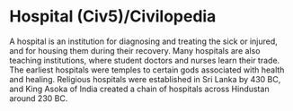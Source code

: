 # Hospital (Civ5)/Civilopedia

A hospital is an institution for diagnosing and treating the sick or injured, and for housing them during their recovery. Many hospitals are also teaching institutions, where student doctors and nurses learn their trade. The earliest hospitals were temples to certain gods associated with health and healing. Religious hospitals were established in Sri Lanka by 430 BC, and King Asoka of India created a chain of hospitals across Hindustan around 230 BC.